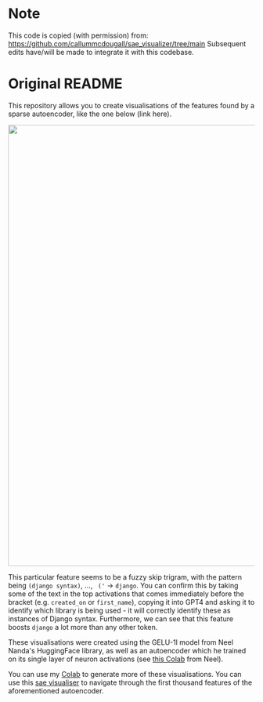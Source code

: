 
# Note 

This code is copied (with permission) from: https://github.com/callummcdougall/sae_visualizer/tree/main
Subsequent edits have/will be made to integrate it with this codebase.

# Original README


This repository allows you to create visualisations of the features found by a sparse autoencoder, like the one below (link here).

<img src="https://raw.githubusercontent.com/callummcdougall/computational-thread-art/master/example_images/misc/image_sae.png" width="900">

This particular feature seems to be a fuzzy skip trigram, with the pattern being `(django syntax)`, ..., ` ('` -> `django`. You can confirm this by taking some of the text in the top activations that comes immediately before the bracket (e.g. `created_on` or `first_name`), copying it into GPT4 and asking it to identify which library is being used - it will correctly identify these as instances of Django syntax. Furthermore, we can see that this feature boosts `django` a lot more than any other token.

These visualisations were created using the GELU-1l model from Neel Nanda's HuggingFace library, as well as an autoencoder which he trained on its single layer of neuron activations (see [this Colab](https://colab.research.google.com/drive/1u8larhpxy8w4mMsJiSBddNOzFGj7_RTn) from Neel).

You can use my [Colab]() to generate more of these visualisations. You can use this [sae visualiser](https://www.perfectlynormal.co.uk/blog-sae) to navigate through the first thousand features of the aforementioned autoencoder.